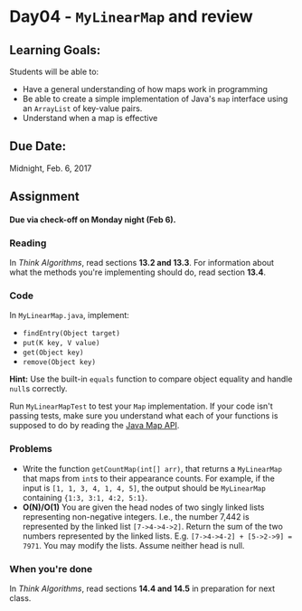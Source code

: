 # Day04 - `MyLinearMap` and review

## Learning Goals:

Students will be able to:

- Have a general understanding of how maps work in programming
- Be able to create a simple implementation of Java's `map` interface using an `ArrayList` of key-value pairs.
- Understand when a map is effective

## Due Date:

Midnight, Feb. 6, 2017

## Assignment

#### Due via check-off on Monday night (Feb 6).

### Reading

In *Think Algorithms*, read sections **13.2 and 13.3**. For information about what the methods you're implementing should do, read section **13.4**.

### Code

In `MyLinearMap.java`, implement:

- `findEntry(Object target)`
- `put(K key, V value)`
- `get(Object key)`
- `remove(Object key)`

**Hint:** Use the built-in `equals` function to compare object equality and handle `null`s correctly.

Run `MyLinearMapTest` to test your `Map` implementation. If your code isn't passing tests, make sure you understand what each of your functions is supposed to do by reading the [Java Map API](https://docs.oracle.com/javase/7/docs/api/java/util/Map.html).

### Problems

- Write the function `getCountMap(int[] arr)`,  that returns a `MyLinearMap` that maps from `int`s to their appearance counts. For example, if the input is `[1, 1, 3, 4, 1, 4, 5]`, the output should be `MyLinearMap` containing `{1:3, 3:1, 4:2, 5:1}`.
- **O(N)/O(1)** You are given the head nodes of two singly linked lists representing non-negative integers. I.e., the number 7,442 is represented by the linked list `[7->4->4->2]`. Return the sum of the two numbers represented by the linked lists. E.g. `[7->4->4-2] + [5->2->9] = 7971`. You may modify the lists. Assume neither head is null.

### When you're done

In *Think Algorithms*, read sections **14.4 and 14.5** in preparation for next class.
